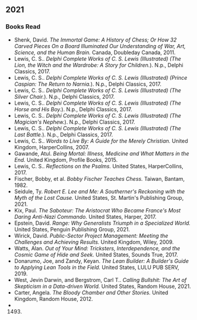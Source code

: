 ## 2021  

### Books Read  
 - Shenk, David. *The Immortal Game: A History of Chess; Or How 32 Carved Pieces On a Board Illuminated Our Understanding of War, Art, Science, and the Human Brain.* Canada, Doubleday Canada, 2011.  
 - Lewis, C. S.. *Delphi Complete Works of C. S. Lewis (Illustrated) (The Lion, the Witch and the Wardrobe: A Story for Children.*). N.p., Delphi Classics, 2017.  
 - Lewis, C. S.. *Delphi Complete Works of C. S. Lewis (Illustrated) (Prince Caspian: The Return to Narnia.*). N.p., Delphi Classics, 2017.  
 - Lewis, C. S.. *Delphi Complete Works of C. S. Lewis (Illustrated) (The Silver Chair.*). N.p., Delphi Classics, 2017.  
 - Lewis, C. S.. *Delphi Complete Works of C. S. Lewis (Illustrated) (The Horse and His Boy.*). N.p., Delphi Classics, 2017.  
 - Lewis, C. S.. *Delphi Complete Works of C. S. Lewis (Illustrated) (The Magician's Nephew.*). N.p., Delphi Classics, 2017.  
 - Lewis, C. S.. *Delphi Complete Works of C. S. Lewis (Illustrated) (The Last Battle.*). N.p., Delphi Classics, 2017.  
 - Lewis, C. S.. *Words to Live By: A Guide for the Merely Christian.* United Kingdom, HarperCollins, 2007.  
 - Gawande, Atul. *Being Mortal: Illness, Medicine and What Matters in the End.* United Kingdom, Profile Books, 2015.  
 - Lewis, C. S.. *Reflections on the Psalms.* United States, HarperCollins, 2017.  
 - Fischer, Bobby, et al. *Bobby Fischer Teaches Chess.* Taiwan, Bantam, 1982.  
 - Seidule, Ty. *Robert E. Lee and Me: A Southerner's Reckoning with the Myth of the Lost Cause.* United States, St. Martin's Publishing Group, 2021.  
 - Kix, Paul. *The Saboteur: The Aristocrat Who Became France's Most Daring Anti-Nazi Commando.* United States, Harper, 2017.  
 - Epstein, David. *Range: Why Generalists Triumph in a Specialized World.* United States, Penguin Publishing Group, 2021.  
 - Wirick, David. *Public-Sector Project Management: Meeting the Challenges and Achieving Results.* United Kingdom, Wiley, 2009.  
 - Watts, Alan. *Out of Your Mind: Tricksters, Interdependence, and the Cosmic Game of Hide and Seek.* United States, Sounds True, 2017.  
 - Donarumo, Joe, and Zandy, Keyan. *The Lean Builder: A Builder's Guide to Applying Lean Tools in the Field.* United States, LULU PUB SERV, 2019.  
 - West, Jevin Darwin, and Bergstrom, Carl T.. *Calling Bullshit: The Art of Skepticism in a Data-driven World.* United States, Random House, 2021.  
 - Carter, Angela. *The Bloody Chamber and Other Stories.* United Kingdom, Random House, 2012.  
 - 1493.  


